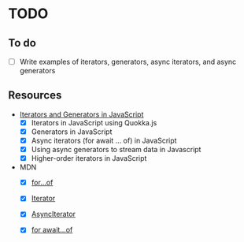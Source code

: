 # TODO

## To do

- [ ] Write examples of iterators, generators, async iterators, and async generators

## Resources

- [Iterators and Generators in JavaScript](https://www.youtube.com/playlist?list=PL0zVEGEvSaeG2T5n8FuPGb11JHea7idb9)
  - [x] Iterators in JavaScript using Quokka.js
  - [x] Generators in JavaScript
  - [x] Async iterators (for await ... of) in JavaScript
  - [x] Using async generators to stream data in Javascript
  - [x] Higher-order iterators in JavaScript
- MDN
  - [x] [for...of](https://developer.mozilla.org/en-US/docs/Web/JavaScript/Reference/Statements/for...of)
  - [x] [Iterator](https://developer.mozilla.org/en-US/docs/Web/JavaScript/Reference/Global_Objects/Iterator)
  - [x] [AsyncIterator](https://developer.mozilla.org/en-US/docs/Web/JavaScript/Reference/Global_Objects/AsyncIterator)
  - [x] [for await...of](https://developer.mozilla.org/en-US/docs/Web/JavaScript/Reference/Statements/for-await...of)
  